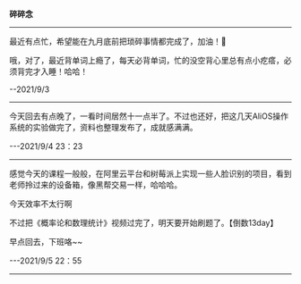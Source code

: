 **碎碎念**

---

最近有点忙，希望能在九月底前把琐碎事情都完成了，加油！💪

哦，对了，最近背单词上瘾了，每天必背单词，忙的没空背心里总有点小疙瘩，必须背完才入睡！哈哈！

--2021/9/3

-----

今天回去有点晚了，一看时间居然十一点半了。不过也还好，把这几天AliOS操作系统的实验做完了，资料也整理发布了，成就感满满。

---2021/9/4	23：23

---

感觉今天的课程一般般，在阿里云平台和树莓派上实现一些人脸识别的项目，看到老师拎过来的设备箱，像黑帮交易一样，哈哈哈。

今天效率不太行啊

不过把《概率论和数理统计》视频过完了，明天要开始刷题了。【倒数13day】

早点回去，下班咯~~

---2021/9/5	22：55

---

